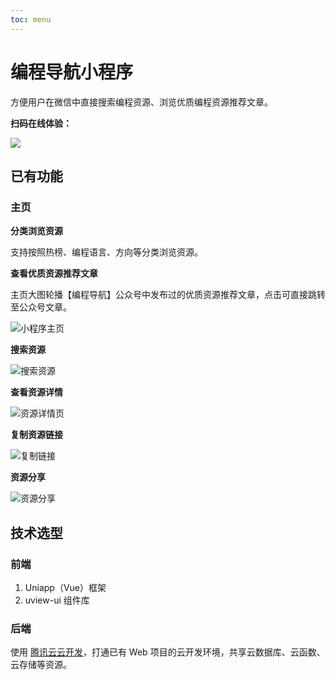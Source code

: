```yaml
---
toc: menu
---
```


# 编程导航小程序

方便用户在微信中直接搜索编程资源、浏览优质编程资源推荐文章。

**扫码在线体验：**

![](https://qiniuyun.code-nav.cn/gh_5532199b4db0_430-20210527001904645.jpg)



## 已有功能

### 主页

**分类浏览资源**

支持按照热榜、编程语言、方向等分类浏览资源。



**查看优质资源推荐文章**

主页大图轮播【编程导航】公众号中发布过的优质资源推荐文章，点击可直接跳转至公众号文章。

![小程序主页](https://qiniuyun.code-nav.cn/%E5%B0%8F%E7%A8%8B%E5%BA%8F%E4%B8%BB%E9%A1%B5.png)



**搜索资源**

![搜索资源](https://qiniuyun.code-nav.cn/%E6%90%9C%E7%B4%A2%E8%B5%84%E6%BA%90.png)



**查看资源详情**

![资源详情页](https://qiniuyun.code-nav.cn/%E8%B5%84%E6%BA%90%E8%AF%A6%E6%83%85%E9%A1%B5.png)



**复制资源链接**

![复制链接](https://qiniuyun.code-nav.cn/%E5%A4%8D%E5%88%B6%E9%93%BE%E6%8E%A5.png)



**资源分享**

![资源分享](https://qiniuyun.code-nav.cn/%E8%B5%84%E6%BA%90%E5%88%86%E4%BA%AB.png)



## 技术选型

### 前端

1. Uniapp（Vue）框架
2. uview-ui 组件库




### 后端

使用 [腾讯云云开发](https://cloud.tencent.com/product/tcb)，打通已有 Web 项目的云开发环境，共享云数据库、云函数、云存储等资源。
